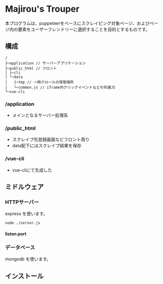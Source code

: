 # Majirou's Trouper

本プログラムは、puppeteerをベースにスクレイピング対象ページ、およびページ内の要素をユーザーフレンドリーに選択することを目的とするものです。

## 構成

```
/
├─application // サーバーアプリケーション
├─public_html // フロント
│ ├─cli
│ └─data
│   ├─tmp // 一時クロールの保管場所
│   └─common.js // iframe内クリックイベントなどの共通JS
└─vue-cli
```

### /application

* メインとなるサーバー処理系

### /public_html

* スクレイプ先登録画面などフロント周り
* data配下にはスクレイプ結果を保存

### /vue-cli

* vue-cliにて生成した

## ミドルウェア

### HTTPサーバー

express を使います。

```
node ./server.js
```

#### listen port



### データベース

mongodb を使います。

## インストール